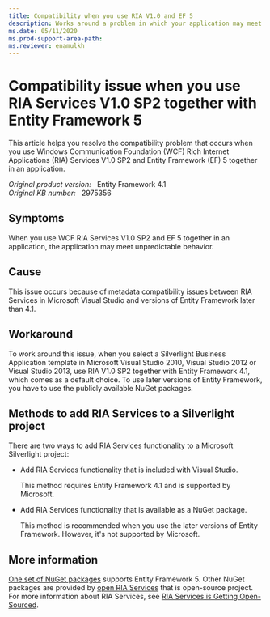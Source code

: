 ```yaml
---
title: Compatibility when you use RIA V1.0 and EF 5
description: Works around a problem in which your application may meet unpredictable behavior.
ms.date: 05/11/2020
ms.prod-support-area-path: 
ms.reviewer: enamulkh
---
```

# Compatibility issue when you use RIA Services V1.0 SP2 together with Entity Framework 5

This article helps you resolve the compatibility problem that occurs when you use Windows Communication Foundation (WCF) Rich Internet Applications (RIA) Services V1.0 SP2 and Entity Framework (EF) 5 together in an application.

_Original product version:_ &nbsp; Entity Framework 4.1  
_Original KB number:_ &nbsp; 2975356

## Symptoms  

When you use WCF RIA Services V1.0 SP2 and EF 5 together in an application, the application may meet unpredictable behavior.

## Cause

This issue occurs because of metadata compatibility issues between RIA Services in Microsoft Visual Studio and versions of Entity Framework later than 4.1.

## Workaround

To work around this issue, when you select a Silverlight Business Application template in Microsoft Visual Studio 2010, Visual Studio 2012 or Visual Studio 2013, use RIA V1.0 SP2 together with Entity Framework 4.1, which comes as a default choice. To use later versions of Entity Framework, you have to use the publicly available NuGet packages.

## Methods to add RIA Services to a Silverlight project

There are two ways to add RIA Services functionality to a Microsoft Silverlight project:

- Add RIA Services functionality that is included with Visual Studio.

    This method requires Entity Framework 4.1 and is supported by Microsoft.

- Add RIA Services functionality that is available as a NuGet package.

    This method is recommended when you use the later versions of Entity Framework. However, it's not supported by Microsoft.

## More information

[One set of NuGet packages](http://jeffhandley.com/archive/2012/12/10/ria-services-nuget-package-updates-ndash-including-support-for-entityframework.aspx) supports Entity Framework 5. Other NuGet packages are provided by [open RIA Services](http://www.openriaservices.net) that is open-source project. For more information about RIA Services, see [RIA Services is Getting Open-Sourced](https://jeffhandley.com/2013-07-03/ria-services-is-getting-open-sourced).
